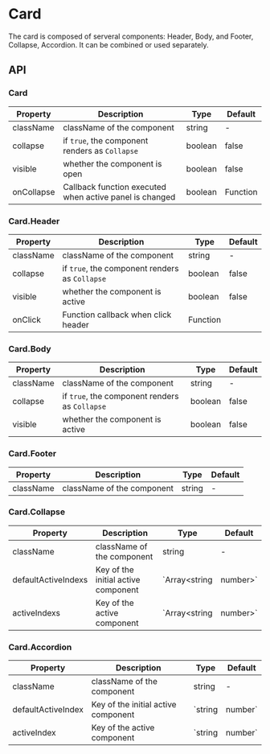 # Card

The card is composed of serveral components: Header, Body, and Footer, Collapse, Accordion. It can be combined or used separately.

<Demos />

## API

### Card

| Property   | Description                                             | Type    | Default  |
| ---------- | ------------------------------------------------------- | ------- | -------- |
| className  | className of the component                              | string  | -        |
| collapse   | if `true`, the component renders as `Collapse`          | boolean | false    |
| visible    | whether the component is open                           | boolean | false    |
| onCollapse | Callback function executed when active panel is changed | boolean | Function |

### Card.Header

| Property  | Description                                    | Type     | Default |
| --------- | ---------------------------------------------- | -------- | ------- |
| className | className of the component                     | string   | -       |
| collapse  | if `true`, the component renders as `Collapse` | boolean  | false   |
| visible   | whether the component is active                | boolean  | false   |
| onClick   | Function callback when click header            | Function |

### Card.Body

| Property  | Description                                    | Type    | Default |
| --------- | ---------------------------------------------- | ------- | ------- |
| className | className of the component                     | string  | -       |
| collapse  | if `true`, the component renders as `Collapse` | boolean | false   |
| visible   | whether the component is active                | boolean | false   |

### Card.Footer

| Property  | Description                | Type   | Default |
| --------- | -------------------------- | ------ | ------- |
| className | className of the component | string | -       |

### Card.Collapse

| Property            | Description                         | Type                     | Default |
| ------------------- | ----------------------------------- | ------------------------ | ------- |
| className           | className of the component          | string                   | -       |
| defaultActiveIndexs | Key of the initial active component | `Array<string | number>` | -       |
| activeIndexs        | Key of the active component         | `Array<string | number>` | -       |

### Card.Accordion

| Property           | Description                         | Type              | Default |
| ------------------ | ----------------------------------- | ----------------- | ------- |
| className          | className of the component          | string            | -       |
| defaultActiveIndex | Key of the initial active component | `string | number` | -       |
| activeIndex        | Key of the active component         | `string | number` | -       |
